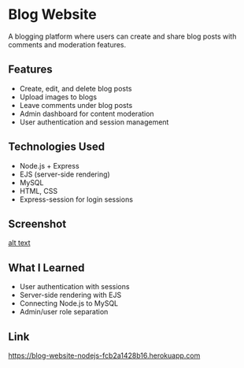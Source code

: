 # Blog Website

A blogging platform where users can create and share blog posts with comments and moderation features.

## Features
- Create, edit, and delete blog posts
- Upload images to blogs
- Leave comments under blog posts
- Admin dashboard for content moderation
- User authentication and session management

## Technologies Used
- Node.js + Express
- EJS (server-side rendering)
- MySQL
- HTML, CSS
- Express-session for login sessions

## Screenshot
[alt text](https://github.com/Albert-Kison/blog-3027884/blob/main/Screenshot_Blog_Homepage.png?raw=true)

## What I Learned
- User authentication with sessions
- Server-side rendering with EJS
- Connecting Node.js to MySQL
- Admin/user role separation

## Link
https://blog-website-nodejs-fcb2a1428b16.herokuapp.com
